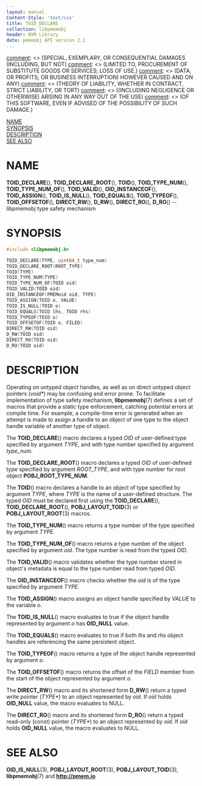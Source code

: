 ```yaml
---
layout: manual
Content-Style: 'text/css'
title: TOID_DECLARE
collection: libpmemobj
header: NVM Library
date: pmemobj API version 2.2
...
```


[comment]: <> (Copyright 2017, Intel Corporation)

[comment]: <> (Redistribution and use in source and binary forms, with or without)
[comment]: <> (modification, are permitted provided that the following conditions)
[comment]: <> (are met:)
[comment]: <> (    * Redistributions of source code must retain the above copyright)
[comment]: <> (      notice, this list of conditions and the following disclaimer.)
[comment]: <> (    * Redistributions in binary form must reproduce the above copyright)
[comment]: <> (      notice, this list of conditions and the following disclaimer in)
[comment]: <> (      the documentation and/or other materials provided with the)
[comment]: <> (      distribution.)
[comment]: <> (    * Neither the name of the copyright holder nor the names of its)
[comment]: <> (      contributors may be used to endorse or promote products derived)
[comment]: <> (      from this software without specific prior written permission.)

[comment]: <> (THIS SOFTWARE IS PROVIDED BY THE COPYRIGHT HOLDERS AND CONTRIBUTORS)
[comment]: <> ("AS IS" AND ANY EXPRESS OR IMPLIED WARRANTIES, INCLUDING, BUT NOT)
[comment]: <> (LIMITED TO, THE IMPLIED WARRANTIES OF MERCHANTABILITY AND FITNESS FOR)
[comment]: <> (A PARTICULAR PURPOSE ARE DISCLAIMED. IN NO EVENT SHALL THE COPYRIGHT)
[comment]: <> (OWNER OR CONTRIBUTORS BE LIABLE FOR ANY DIRECT, INDIRECT, INCIDENTAL,)
[comment]: <> (SPECIAL, EXEMPLARY, OR CONSEQUENTIAL DAMAGES (INCLUDING, BUT NOT)
[comment]: <> (LIMITED TO, PROCUREMENT OF SUBSTITUTE GOODS OR SERVICES; LOSS OF USE,)
[comment]: <> (DATA, OR PROFITS; OR BUSINESS INTERRUPTION) HOWEVER CAUSED AND ON ANY)
[comment]: <> (THEORY OF LIABILITY, WHETHER IN CONTRACT, STRICT LIABILITY, OR TORT)
[comment]: <> ((INCLUDING NEGLIGENCE OR OTHERWISE) ARISING IN ANY WAY OUT OF THE USE)
[comment]: <> (OF THIS SOFTWARE, EVEN IF ADVISED OF THE POSSIBILITY OF SUCH DAMAGE.)

[comment]: <> (toid_declare.3 -- man page for obj type safety mechanism)

[NAME](#name)<br />
[SYNOPSIS](#synopsis)<br />
[DESCRIPTION](#description)<br />
[SEE ALSO](#see-also)<br />


# NAME #

**TOID_DECLARE**(), **TOID_DECLARE_ROOT**(), **TOID**(),
**TOID_TYPE_NUM**(), **TOID_TYPE_NUM_OF**(), **TOID_VALID**(),
**OID_INSTANCEOF**(), **TOID_ASSIGN**(), **TOID_IS_NULL**(),
**TOID_EQUALS**(), **TOID_TYPEOF**(), **TOID_OFFSETOF**(),
**DIRECT_RW**(), **D_RW**(), **DIRECT_RO**(),
**D_RO**() -- libpmemobj type safety mechanism


# SYNOPSIS #

```c
#include <libpmemobj.h>

TOID_DECLARE(TYPE, uint64_t type_num)
TOID_DECLARE_ROOT(ROOT_TYPE)
TOID(TYPE)
TOID_TYPE_NUM(TYPE)
TOID_TYPE_NUM_OF(TOID oid)
TOID_VALID(TOID oid)
OID_INSTANCEOF(PMEMoid oid, TYPE)
TOID_ASSIGN(TOID o, VALUE)
TOID_IS_NULL(TOID o)
TOID_EQUALS(TOID lhs, TOID rhs)
TOID_TYPEOF(TOID o)
TOID_OFFSETOF(TOID o, FILED)
DIRECT_RW(TOID oid)
D_RW(TOID oid)
DIRECT_RO(TOID oid)
D_RO(TOID oid)
```


# DESCRIPTION #

Operating on untyped object handles, as well as on direct untyped object
pointers (*void\**) may be confusing and error prone. To facilitate
implementation of type safety mechanism, **libpmemobj**(7) defines a set of macros
that provide a static type enforcement, catching potential errors at compile time.
For example, a compile-time error is generated when an attempt is made to assign a handle
to an object of one type to the object handle variable of another type of object.

The **TOID_DECLARE**() macro declares a typed *OID* of user-defined type specified by
argument *TYPE*, and with type number specified by argument *type_num*.

The **TOID_DECLARE_ROOT**() macro declares a typed *OID* of user-defined type specified by
argument *ROOT_TYPE*, and with type number for root object **POBJ_ROOT_TYPE_NUM**.

The **TOID**() macro declares a handle to an object of type specified by argument *TYPE*,
where *TYPE* is the name of a user-defined structure. The typed *OID* must be declared first
using the **TOID_DECLARE**(), **TOID_DECLARE_ROOT**(), **POBJ_LAYOUT_TOID**(3)
or **POBJ_LAYOUT_ROOT**(3) macros.

The **TOID_TYPE_NUM**() macro returns a type number of the type specified by argument *TYPE*.

The **TOID_TYPE_NUM_OF**() macro returns a type number of the object specified by argument *oid*.
The type number is read from the typed *OID*.

The **TOID_VALID**() macro validates whether the type number stored in object's metadata
is equal to the type number read from typed *OID*.

The **OID_INSTANCEOF**() macro checks whether the *oid* is of the type specified by argument *TYPE*.

The **TOID_ASSIGN**() macro assigns an object handle specified by *VALUE* to the variable *o*.

The **TOID_IS_NULL**() macro evaluates to true if the object handle represented by argument *o*
has **OID_NULL** value.

The **TOID_EQUALS**() macro evaluates to true if both *lhs* and *rhs* object handles
are referencing the same persistent object.

The **TOID_TYPEOF**() macro returns a type of the object handle represented by argument *o*.

The **TOID_OFFSETOF**() macro returns the offset of the *FIELD* member from
the start of the object represented by argument *o*.

The **DIRECT_RW**() macro and its shortened form **D_RW**() return a typed write pointer (*TYPE\**) to
an object represented by *oid*. If *oid* holds **OID_NULL** value, the macro evaluates to NULL.

The **DIRECT_RO**() macro and its shortened form **D_RO**() return a typed read-only (const)
pointer (*TYPE\**) to an object represented by *oid*. If *oid* holds **OID_NULL** value,
the macro evaluates to NULL.


# SEE ALSO #

**OID_IS_NULL**(3), **POBJ_LAYOUT_ROOT**(3), **POBJ_LAYOUT_TOID**(3),
**libpmemobj**(7) and **<http://pmem.io>**
